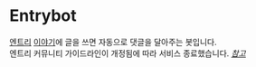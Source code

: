 # Entrybot
[엔트리](https://playentry.org/) [이야기](https://playentry.org/community/entrystory/list?sort=created&term=all)에 글을 쓰면 자동으로 댓글을 달아주는 봇입니다.\
엔트리 커뮤니티 가이드라인이 개정됨에 따라 서비스 종료했습니다. [_참고_](https://playentry.org/suggestion/63e215c2418a4a0037ec9d5d)
